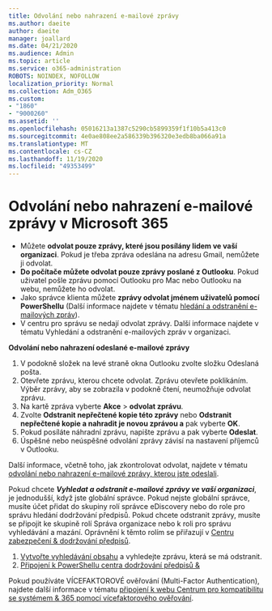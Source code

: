 ```yaml
---
title: Odvolání nebo nahrazení e-mailové zprávy
ms.author: daeite
author: daeite
manager: joallard
ms.date: 04/21/2020
ms.audience: Admin
ms.topic: article
ms.service: o365-administration
ROBOTS: NOINDEX, NOFOLLOW
localization_priority: Normal
ms.collection: Adm_O365
ms.custom:
- "1860"
- "9000260"
ms.assetid: ''
ms.openlocfilehash: 05016213a1387c5290cb5899359f1f10b5a413c0
ms.sourcegitcommit: 4e0ae808ee2a586339b396320e3edb8ba066a91a
ms.translationtype: MT
ms.contentlocale: cs-CZ
ms.lasthandoff: 11/19/2020
ms.locfileid: "49353499"
---
```

# <a name="recall-or-replace-an-email-message-in-microsoft-365"></a>Odvolání nebo nahrazení e-mailové zprávy v Microsoft 365

- Můžete **odvolat pouze zprávy, které jsou posílány lidem ve vaší organizaci**. Pokud je třeba zpráva odeslána na adresu Gmail, nemůžete ji odvolat.
- **Do počítače můžete odvolat pouze zprávy poslané z Outlooku**. Pokud uživatel pošle zprávu pomocí Outlooku pro Mac nebo Outlooku na webu, nemůžete ho odvolat.
- Jako správce klienta můžete **zprávy odvolat jménem uživatelů pomocí PowerShellu** (Další informace najdete v tématu [hledání a odstranění e-mailových zpráv](https://docs.microsoft.com/microsoft-365/compliance/search-for-and-delete-messages-in-your-organization)).
- V centru pro správu se nedají odvolat zprávy. Další informace najdete v tématu Vyhledání a odstranění e-mailových zpráv v organizaci.

**Odvolání nebo nahrazení odeslané e-mailové zprávy**

1. V podokně složek na levé straně okna Outlooku zvolte složku Odeslaná pošta.
2. Otevřete zprávu, kterou chcete odvolat. Zprávu otevřete poklikáním. Výběr zprávy, aby se zobrazila v podokně čtení, neumožňuje odvolat zprávu.
3. Na kartě zpráva vyberte **Akce**  >  **odvolat zprávu**.
4. Zvolte **Odstranit nepřečtené kopie této zprávy** nebo **Odstranit nepřečtené kopie a nahradit je novou zprávou a** pak vyberte **OK**.
5. Pokud posíláte náhradní zprávu, napište zprávu a pak vyberte **Odeslat**.
6. Úspěšné nebo neúspěšné odvolání zprávy závisí na nastavení příjemců v Outlooku.

Další informace, včetně toho, jak zkontrolovat odvolat, najdete v tématu [odvolání nebo nahrazení e-mailové zprávy, kterou jste odeslali](https://support.office.com/article/35027f88-d655-4554-b4f8-6c0729a723a0).

Pokud chcete **_Vyhledat a odstranit e-mailové zprávy ve vaší organizaci_**, je jednodušší, když jste globální správce. Pokud nejste globální správce, musíte účet přidat do skupiny rolí správce eDiscovery nebo do role pro správu hledání dodržování předpisů. Pokud chcete odstranit zprávy, musíte se připojit ke skupině rolí Správa organizace nebo k roli pro správu vyhledávání a mazání. Oprávnění k těmto rolím se přiřazují v [Centru zabezpečení & dodržování předpisů](https://protection.office.com/).

1. [Vytvořte vyhledávání obsahu](https://docs.microsoft.com/microsoft-365/compliance/content-search) a vyhledejte zprávu, která se má odstranit.
2. [Připojení k PowerShellu centra dodržování předpisů &](https://docs.microsoft.com/powershell/exchange/office-365-scc/connect-to-scc-powershell/connect-to-scc-powershell)

Pokud používáte VÍCEFAKTOROVÉ ověřování (Multi-Factor Authentication), najdete další informace v tématu [připojení k webu Centrum pro kompatibilitu se systémem & 365 pomocí vícefaktorového ověřování](https://docs.microsoft.com/powershell/exchange/office-365-scc/connect-to-scc-powershell/mfa-connect-to-scc-powershell).
